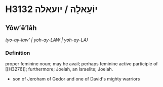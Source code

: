 # H3132 יוֹעֵאלָה / יועאלה

## Yôwʻêʼlâh

_(yo-ay-law' | yoh-ay-LAW | yoh-ay-LA)_

### Definition

proper feminine noun; may he avail; perhaps feminine active participle of [[H3276]]; furthermore; Joelah, an Israelite; Joelah.

- son of Jeroham of Gedor and one of David's mighty warriors
